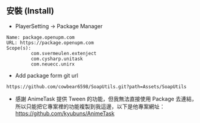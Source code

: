 ## 安裝 (Install)


- PlayerSetting -> Package Manager
```
Name: package.openupm.com
URL: https://package.openupm.com
Scope(s): 
         com.svermeulen.extenject
         com.cysharp.unitask
         com.neuecc.unirx
```
- Add package form git url
```
https://github.com/cowbear6598/SoapUtils.git?path=Assets/SoapUtils
```

- 感謝 AnimeTask 提供 Tween 的功能，但我無法直接使用 Package 去連結，所以只能把它專案裡的功能複製到我這邊，以下是他專案網址：<https://github.com/kyubuns/AnimeTask>